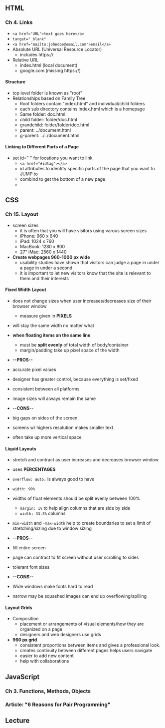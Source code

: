 ## HTML

### Ch 4. Links
- `<a href="URL">text goes here</a>`
- `target="_blank"`
- `<a href="mailto:johndoe@email.com">email</a>`
- Absolute URL (Universal Resource Locator)
  - includes https://
- Relative URL
  - index.html (local document)
  - google.com (missing https://)

#### Structure
- top level folder is known as "root"
- Relationships based on Family Tree
  - Root folders contain "index.html" and individual/child folders
  - each sub directory contains index.html which is a homepage
  - Same folder: doc.html
  - child folder: folder/doc.html
  - grandchild: folder/folder/doc.html
  - parent: ../document.html
  - g-parent: ../../document.html

#### Linking to Different Parts of a Page
- set id=" " for locations you want to link
  - `<a href="#idtag"></a>`
  - id attributes to identify specific parts of the page that you want to JUMP to
  - combind to get the bottom of a new page
  - `<a href="http://website.com/#bottom"></a>

## CSS
### Ch 15. Layout
- screen sizes
  - it is often that you will have visitors using varous screen sizes
  - iPhone: 960 x 640
  - iPad: 1024 x 760
  - MacBook: 1280 x 800
  - 27" iMac: 2560 x 1440
- **Create webpages 960-1000 px wide**
  - usability studies have shown that visitors can judge a page in under a page in under a second
  - it is important to let new visitors know that the site is relevant to them and their interests

#### Fixed Width Layout
- does not change sizes when user increases/decreases size of their browser window
  - measure given in **PIXELS**
- will stay the same width no matter what
- **when floating items on the same line**
  - must be **split evenly** of total width of body/container
  - margin/padding take up pixel space of the width

- **--PROS--**
- accurate pixel values
- designer has greater control, because everything is set/fixed
- consistent between all platforms
- image sizes will always remain the same

- **--CONS--**
- big gaps on sides of the screen
- screens w/ highers resolution makes smaller text
- often take up more vertical space

#### Liquid Layouts
- stretch and contract as user increases and decreases browser window
- uses **PERCENTAGES**
- `overflow: auto;` is always good to have
- `width: 90%`
- widths of float elements should be split evenly between 100%
  - `margin: 1%` to help align columns that are side by side
  - `width: 33.3%` columns
- `min-width` and `-max-width` help to create boundaries to set a limit of stretching/sizing due to window sizing

- **--PROS--**
- fill entire screen
- page can contract to fit screen without user scrolling to sides
- tolerant font sizes

- **--CONS--**
- Wide windows make fonts hard to read
- narrow may be squashed images can end up overflowing/spilling

#### Layout Grids
- Composition
  - placement or arrangements of visual elements/how they are organized on a page
  - designers and web designers use grids
- **960 px grid**
  - consistent proportions between items and gives a professional look.
  - creates continuity between different pages
  helps users navigate
  - easier to add new content
  - help with collaborations


## JavaScript

### Ch 3. Functions, Methods, Objects


### Article: "6 Reasons for Pair Programming"


## Lecture